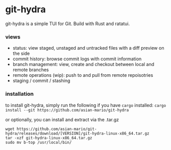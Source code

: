 # git-hydra
git-hydra is a simple TUI for Git. Build with Rust and ratatui.

### views
- status: view staged, unstaged and untracked files with a diff preview on the side
- commit history: browse commit logs with commit information
- branch management: view, create and checkout between local and remote branches
- remote operations (wip): push to and pull from remote repoisotries
- staging / commit / stashing

### installation
to install git-hydra, simply run the following if you have `cargo` installed:
```cargo install --git https://github.com/asian-mario/git-hydra```

or optionally, you can install and extract via the .tar.gz
```
wget https://github.com/asian-mario/git-hydra/releases/download/[VERSION]/git-hydra-linux-x86_64.tar.gz
tar -xzf git-hydra-linux-x86_64.tar.gz
sudo mv b-top /usr/local/bin/
```
